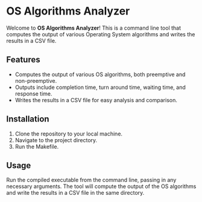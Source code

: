 # OS Algorithms Analyzer

Welcome to **OS Algorithms Analyzer**! This is a command line tool that computes the output of various Operating System algorithms and writes the results in a CSV file.

## Features

- Computes the output of various OS algorithms, both preemptive and non-preemptive.
- Outputs include completion time, turn around time, waiting time, and response time.
- Writes the results in a CSV file for easy analysis and comparison.

## Installation

1. Clone the repository to your local machine.
2. Navigate to the project directory.
3. Run the Makefile.

## Usage

Run the compiled executable from the command line, passing in any necessary arguments. The tool will compute the output of the OS algorithms and write the results in a CSV file in the same directory.